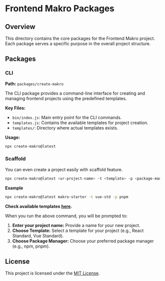 # Frontend Makro Packages

## Overview

This directory contains the core packages for the Frontend Makro project. Each package serves a specific purpose in the overall project structure.

## Packages

### CLI

**Path:** `packages/create-makro`

The CLI package provides a command-line interface for creating and managing frontend projects using the predefined templates.

**Key Files:**
- `bin/index.js`: Main entry point for the CLI commands.
- `templates.js`: Contains the available templates for project creation.
- `templates/`: Directory where actual templates exists.

**Usage:**
```sh
npx create-makro@latest
```

### Scaffold

You can even create a project easily with scaffold feature.

```sh
npx create-makro@latest <ur-project-name> -t <template> -p <package-manager>
```
**Example**

```sh
npx create-makro@latest makro-starter -t vue-std -p pnpm
```

**Check available templates [here](../../README.md#templates).**

When you run the above command, you will be prompted to:

1. **Enter your project name:** Provide a name for your new project.
2. **Choose Template:** Select a template for your project (e.g., React Standard, Vue Standard).
3. **Choose Package Manager:** Choose your preferred package manager (e.g., npm, pnpm).


## License

This project is licensed under the [MIT License](../../LICENSE).